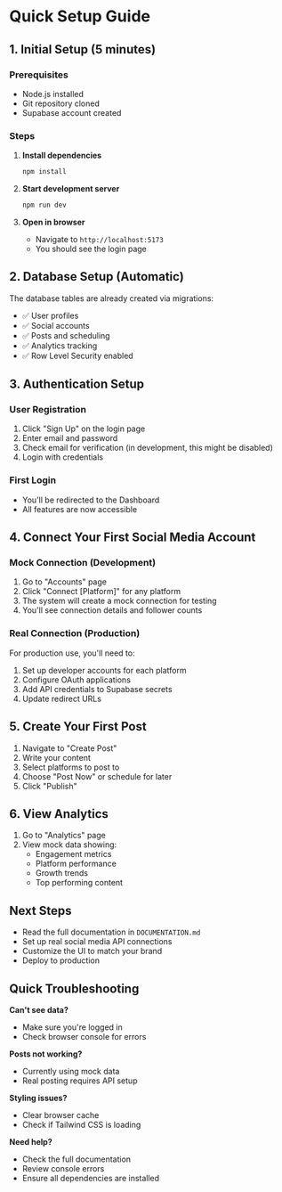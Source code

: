 
# Quick Setup Guide

## 1. Initial Setup (5 minutes)

### Prerequisites
- Node.js installed
- Git repository cloned
- Supabase account created

### Steps
1. **Install dependencies**
   ```bash
   npm install
   ```

2. **Start development server**
   ```bash
   npm run dev
   ```

3. **Open in browser**
   - Navigate to `http://localhost:5173`
   - You should see the login page

## 2. Database Setup (Automatic)

The database tables are already created via migrations:
- ✅ User profiles
- ✅ Social accounts
- ✅ Posts and scheduling
- ✅ Analytics tracking
- ✅ Row Level Security enabled

## 3. Authentication Setup

### User Registration
1. Click "Sign Up" on the login page
2. Enter email and password
3. Check email for verification (in development, this might be disabled)
4. Login with credentials

### First Login
- You'll be redirected to the Dashboard
- All features are now accessible

## 4. Connect Your First Social Media Account

### Mock Connection (Development)
1. Go to "Accounts" page
2. Click "Connect [Platform]" for any platform
3. The system will create a mock connection for testing
4. You'll see connection details and follower counts

### Real Connection (Production)
For production use, you'll need to:
1. Set up developer accounts for each platform
2. Configure OAuth applications
3. Add API credentials to Supabase secrets
4. Update redirect URLs

## 5. Create Your First Post

1. Navigate to "Create Post"
2. Write your content
3. Select platforms to post to
4. Choose "Post Now" or schedule for later
5. Click "Publish"

## 6. View Analytics

1. Go to "Analytics" page
2. View mock data showing:
   - Engagement metrics
   - Platform performance
   - Growth trends
   - Top performing content

## Next Steps

- Read the full documentation in `DOCUMENTATION.md`
- Set up real social media API connections
- Customize the UI to match your brand
- Deploy to production

## Quick Troubleshooting

**Can't see data?** 
- Make sure you're logged in
- Check browser console for errors

**Posts not working?**
- Currently using mock data
- Real posting requires API setup

**Styling issues?**
- Clear browser cache
- Check if Tailwind CSS is loading

**Need help?**
- Check the full documentation
- Review console errors
- Ensure all dependencies are installed
